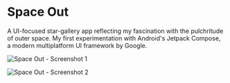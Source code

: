 # Space Out
A UI-focused star-gallery app reflecting my fascination with the pulchritude of outer space. My first experimentation with Android's Jetpack Compose, a modern multiplatform UI framework by Google.

![Space Out - Screenshot 1](https://github.com/user-attachments/assets/d06b9cea-8a36-45a8-a07a-5ebb6ed69dca)

![Space Out - Screenshot 2](https://github.com/user-attachments/assets/f47d50ea-de33-48fd-8f2b-769c8cd1964b)
